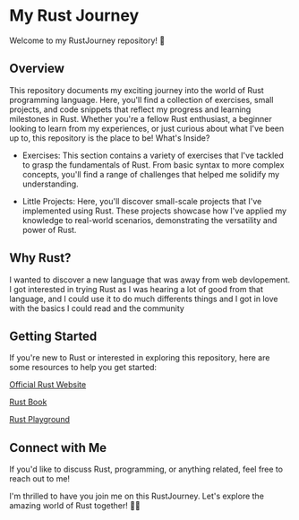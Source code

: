 # My Rust Journey
Welcome to my RustJourney repository! 🚀

## Overview

This repository documents my exciting journey into the world of Rust programming language. Here, you'll find a collection of exercises, small projects, and code snippets that reflect my progress and learning milestones in Rust. Whether you're a fellow Rust enthusiast, a beginner looking to learn from my experiences, or just curious about what I've been up to, this repository is the place to be!
What's Inside?

- Exercises: This section contains a variety of exercises that I've tackled to grasp the fundamentals of Rust. From basic syntax to more complex concepts, you'll find a range of challenges that helped me solidify my understanding.

- Little Projects: Here, you'll discover small-scale projects that I've implemented using Rust. These projects showcase how I've applied my knowledge to real-world scenarios, demonstrating the versatility and power of Rust.

## Why Rust?

I wanted to discover a new language that was away from web devlopement. I got interested in trying Rust as I was hearing a lot of good from that language, and I could use it to do much differents things and I got in love with the basics I could read and the community

## Getting Started

If you're new to Rust or interested in exploring this repository, here are some resources to help you get started:

[Official Rust Website](https://www.rust-lang.org/)

[Rust Book](https://doc.rust-lang.org/book/)

[Rust Playground](https://play.rust-lang.org/?version=stable&mode=debug&edition=2021)

## Connect with Me

If you'd like to discuss Rust, programming, or anything related, feel free to reach out to me!

I'm thrilled to have you join me on this RustJourney. Let's explore the amazing world of Rust together! 🦀🔧
